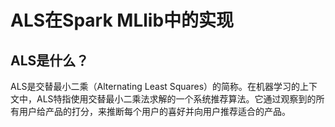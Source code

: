 ALS在Spark MLlib中的实现
==========================
## ALS是什么？
ALS是交替最小二乘（Alternating Least Squares）的简称。在机器学习的上下文中，ALS特指使用交替最小二乘法求解的一个系统推荐算法。它通过观察到的所有用户给产品的打分，来推断每个用户的喜好并向用户推荐适合的产品。
